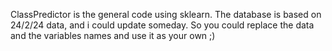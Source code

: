 ClassPredictor is the general code using sklearn.
The database is based on 24/2/24 data, and i could update someday.
So you could replace the data and the variables names and use it as your own ;)
